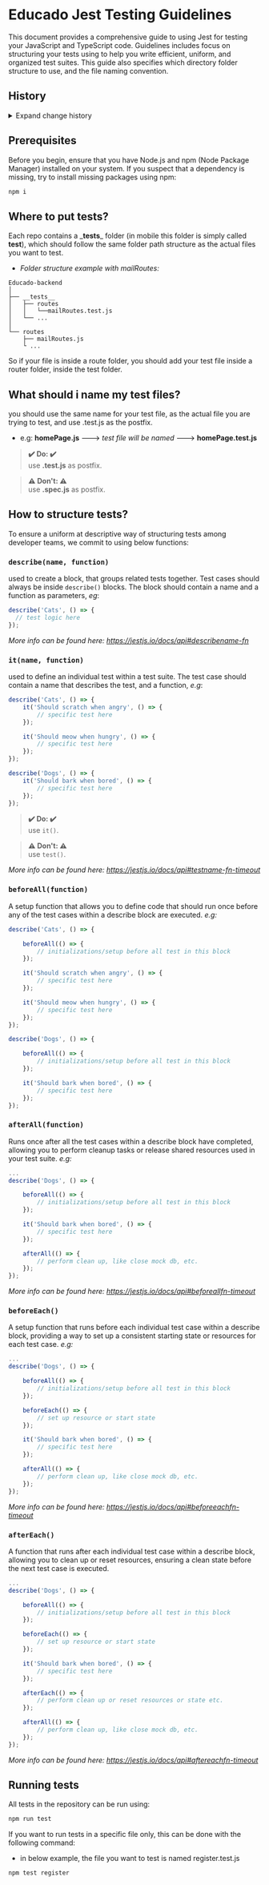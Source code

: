 # Educado Jest Testing Guidelines

This document provides a comprehensive guide to using Jest for testing your JavaScript and TypeScript code. 
Guidelines includes focus on structuring your tests using  to help you write efficient, uniform, and organized test suites. This guide also specifies which directory folder structure to use, and the file naming convention.

## History

<details>
  <summary>Expand change history</summary>
  
| Date        | Notes                                                                        |
| ----------- | ---------------------------------------------------------------------------- |
| 2023-Oct-12 | 1st release of testing guidelines                                            |

</details>


## Prerequisites

Before you begin, ensure that you have Node.js and npm (Node Package Manager) installed on your system. If you suspect that a dependency is missing, try to install missing packages using npm:
```bash
npm i
```

## Where to put tests?

Each repo contains a  \___tests__\_ folder (in mobile this folder is simply called __test__), which should follow the same folder path structure as the actual files you want to test.
- <i>Folder structure example with mailRoutes:</i>

```
Educado-backend
│
├── __tests__
│   ├── routes
│   │   └──mailRoutes.test.js
│   └── ...
│
└── routes
    ├── mailRoutes.js
    └ ...
```

So if your file is inside a route folder, you should add your test file inside a router folder, inside the test folder.

## What should i name my test files?

you should use the same name for your test file, as the actual file you are trying to test, and use .test.js as the postfix.
- e.g: <b>homePage.js</b> ---> <i>test file will be named</i> ---> <b>homePage.test.js</b>


> **✔️ Do: ✔️**\
> use <b>.test.js</b> as postfix.

> **⚠️ Don't: ⚠️**\
> use <b>.spec.js</b> as postfix.

## How to structure tests?

To ensure a uniform at descriptive way of structuring tests among developer teams, we commit to using below functions:
### `describe(name, function)`
used to create a block, that groups related tests together. Test cases should always be inside `describe()` blocks. The block should contain a name and a function as parameters, <i>eg</i>:
```javascript
describe('Cats', () => {
  // test logic here
});
```
<i>More info can be found here: https://jestjs.io/docs/api#describename-fn</i>

### `it(name, function)`

used to define an individual test within a test suite. The test case should contain a name that describes the test, and a function, <i>e.g</i>:

```javascript
describe('Cats', () => {
    it('Should scratch when angry', () => {
        // specific test here
    });

    it('Should meow when hungry', () => {
        // specific test here
    });
});

describe('Dogs', () => {
    it('Should bark when bored', () => {
        // specific test here
    });
});
```

> **✔️ Do: ✔️**\
> use `it()`.

> **⚠️ Don't: ⚠️**\
> use `test()`.

<i>More info can be found here: https://jestjs.io/docs/api#testname-fn-timeout</i>

### `beforeAll(function)`

A setup function that allows you to define code that should run once before any of the test cases within a describe block are executed. <i>e.g:</i>

```javascript
describe('Cats', () => {

    beforeAll(() => {
        // initializations/setup before all test in this block
    });

    it('Should scratch when angry', () => {
        // specific test here
    });

    it('Should meow when hungry', () => {
        // specific test here
    });
});

describe('Dogs', () => {

    beforeAll(() => {
        // initializations/setup before all test in this block
    });

    it('Should bark when bored', () => {
        // specific test here
    });
});
```



### `afterAll(function)` 

Runs once after all the test cases within a describe block have completed, allowing you to perform cleanup tasks or release shared resources used in your test suite. <i>e.g:</i>

```javascript
...
describe('Dogs', () => {

    beforeAll(() => {
        // initializations/setup before all test in this block
    });

    it('Should bark when bored', () => {
        // specific test here
    });

    afterAll(() => {
        // perform clean up, like close mock db, etc.
    });
});
```

<i>More info can be found here: https://jestjs.io/docs/api#beforeallfn-timeout</i>

### `beforeEach()` 
A setup function that runs before each individual test case within a describe block, providing a way to set up a consistent starting state or resources for each test case. <i>e.g:</i>

```javascript
...
describe('Dogs', () => {

    beforeAll(() => {
        // initializations/setup before all test in this block
    });

    beforeEach(() => {
        // set up resource or start state
    });

    it('Should bark when bored', () => {
        // specific test here
    });

    afterAll(() => {
        // perform clean up, like close mock db, etc.
    });
});
```

<i>More info can be found here: https://jestjs.io/docs/api#beforeeachfn-timeout</i>

### `afterEach()`

A function that runs after each individual test case within a describe block, allowing you to clean up or reset resources, ensuring a clean state before the next test case is executed.

```javascript
...
describe('Dogs', () => {

    beforeAll(() => {
        // initializations/setup before all test in this block
    });

    beforeEach(() => {
        // set up resource or start state
    });

    it('Should bark when bored', () => {
        // specific test here
    });

    afterEach(() => {
        // perform clean up or reset resources or state etc.
    });

    afterAll(() => {
        // perform clean up, like close mock db, etc.
    });
});
```

<i>More info can be found here: https://jestjs.io/docs/api#aftereachfn-timeout</i>

## Running tests

All tests in the repository can be run using:

```bash
npm run test
```
If you want to run tests in a specific file only, this can be done with the following command:
- in below example, the file you want to test is named register.test.js
```bash
npm test register
```